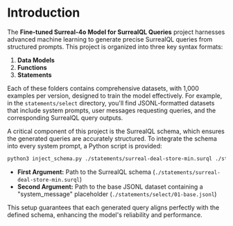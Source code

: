 # Introduction

The **Fine-tuned Surreal-4o Model for SurrealQL Queries** project harnesses advanced machine learning to generate precise SurrealQL queries from structured prompts. This project is organized into three key syntax formats:

1. **Data Models**
2. **Functions**
3. **Statements**

Each of these folders contains comprehensive datasets, with 1,000 examples per version, designed to train the model effectively. For example, in the `statements/select` directory, you'll find JSONL-formatted datasets that include system prompts, user messages requesting queries, and the corresponding SurrealQL query outputs.

A critical component of this project is the SurrealQL schema, which ensures the generated queries are accurately structured. To integrate the schema into every system prompt, a Python script is provided:

```bash
python3 inject_schema.py ./statements/surreal-deal-store-min.surql ./statements/select/01-base.jsonl
```

- **First Argument:** Path to the SurrealQL schema (`./statements/surreal-deal-store-min.surql`)
- **Second Argument:** Path to the base JSONL dataset containing a "system_message" placeholder (`./statements/select/01-base.jsonl`)

This setup guarantees that each generated query aligns perfectly with the defined schema, enhancing the model's reliability and performance.